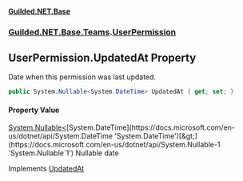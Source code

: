 
#### [Guilded.NET.Base](index 'index')
### [Guilded.NET.Base.Teams](index#Guilded_NET_Base_Teams 'Guilded.NET.Base.Teams').[UserPermission](UserPermission 'Guilded.NET.Base.Teams.UserPermission')
## UserPermission.UpdatedAt Property
Date when this permission was last updated.  
```csharp
public System.Nullable<System.DateTime> UpdatedAt { get; set; }
```

#### Property Value
[System.Nullable&lt;](https://docs.microsoft.com/en-us/dotnet/api/System.Nullable-1 'System.Nullable`1')[System.DateTime](https://docs.microsoft.com/en-us/dotnet/api/System.DateTime 'System.DateTime')[&gt;](https://docs.microsoft.com/en-us/dotnet/api/System.Nullable-1 'System.Nullable`1')
Nullable date

Implements [UpdatedAt](IPermission_UpdatedAt 'Guilded.NET.Base.Teams.IPermission.UpdatedAt')  
